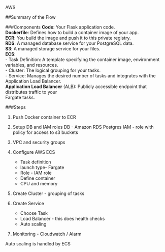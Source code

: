 AWS

##Summary of the Flow

###Components 
**Code**: Your Flask application code.  
**Dockerfile**: Defines how to build a container image of your app.  
**ECR**: You build the image and push it to this private registry.  
**RDS**: A managed database service for your PostgreSQL data.  
**S3**: A managed storage service for your files.  
**ECS**:  
    - Task Definition: A template specifying the container image, environment variables, and resources.  
    - Cluster: The logical grouping for your tasks.   
    - Service: Manages the desired number of tasks and integrates with the Application Load Balancer.  
**Application Load Balancer** (ALB): Publicly accessible endpoint that distributes traffic to your   
Fargate tasks.  

###Steps 
1. Push Docker container to ECR
2. Setup DB and IAM roles
DB - Amazon RDS Postgres
IAM - role with policy for access to s3 buckets
3. VPC and security groups  
  
4. Configure AWS ECS  
    - Task definition   
    - launch type- Fargate  
    - Role - IAM role  
    - Define container  
    - CPU and memory  

5. Create Cluster - grouping of tasks  
6. Create Service     
    - Choose Task  
    - Load Balancer - this does health checks  
    - Auto scaling   
7. Monitoring - Cloudwatch / Alarm    
    
Auto scaling is handled by ECS
